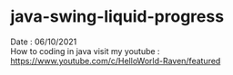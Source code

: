 # java-swing-liquid-progress
Date : 06/10/2021<br/>
How to coding in java
visit my youtube : https://www.youtube.com/c/HelloWorld-Raven/featured
<br/><br/>
